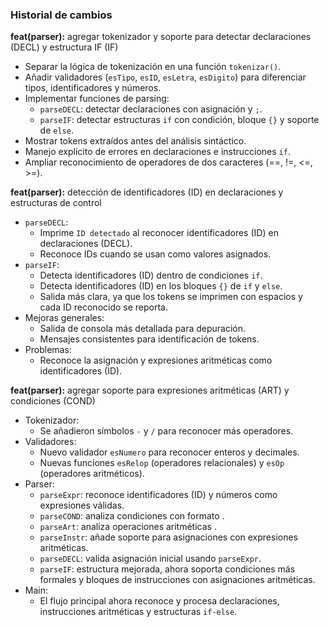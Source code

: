 ### Historial de cambios

**feat(parser):** agregar tokenizador y soporte para detectar declaraciones (DECL) y estructura IF (IF)
- Separar la lógica de tokenización en una función `tokenizar()`.
- Añadir validadores (`esTipo`, `esID`, `esLetra`, `esDigito`) para diferenciar tipos, identificadores y números.
- Implementar funciones de parsing:
  - `parseDECL`: detectar declaraciones con asignación y `;`.
  - `parseIF`: detectar estructuras `if` con condición, bloque `{}` y soporte de `else`.
- Mostrar tokens extraídos antes del análisis sintáctico.
- Manejo explícito de errores en declaraciones e instrucciones `if`.
- Ampliar reconocimiento de operadores de dos caracteres (==, !=, <=, >=).

**feat(parser):** detección de identificadores (ID) en declaraciones y estructuras de control
- `parseDECL`:
  - Imprime `ID detectado` al reconocer identificadores (ID) en declaraciones (DECL).
  - Reconoce IDs cuando se usan como valores asignados.
- `parseIF`:
  - Detecta identificadores (ID) dentro de condiciones `if`.
  - Detecta identificadores (ID) en los bloques `{}` de `if` y `else`.
  - Salida más clara, ya que los tokens se imprimen con espacios y cada ID reconocido se reporta.
- Mejoras generales:
  - Salida de consola más detallada para depuración.
  - Mensajes consistentes para identificación de tokens.
- Problemas:
  - Reconoce la asignación y expresiones aritméticas como identificadores (ID).

**feat(parser):** agregar soporte para expresiones aritméticas (ART) y condiciones (COND)
- Tokenizador:
  - Se añadieron símbolos `-` y `/` para reconocer más operadores.
- Validadores:
  - Nuevo validador `esNumero` para reconocer enteros y decimales.
  - Nuevas funciones `esRelop` (operadores relacionales) y `esOp` (operadores aritméticos).
- Parser:
  - `parseExpr`: reconoce identificadores (ID) y números como expresiones válidas.
  - `parseCOND`: analiza condiciones con formato <expr> <relop> <expr>.
  - `parseArt`: analiza operaciones aritméticas <expr> <op> <expr>.
  - `parseInstr`: añade soporte para asignaciones con expresiones aritméticas.
  - `parseDECL`: valida asignación inicial usando `parseExpr`.
  - `parseIF`: estructura mejorada, ahora soporta condiciones más formales y bloques de instrucciones con asignaciones aritméticas.
- Main:
  - El flujo principal ahora reconoce y procesa declaraciones, instrucciones aritméticas y estructuras `if-else`.
